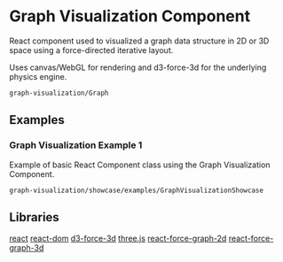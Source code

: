 # Graph Visualization Component

React component used to visualized a graph data structure in 2D or 3D space using a force-directed iterative layout.

Uses canvas/WebGL for rendering and d3-force-3d for the underlying physics engine.

```element
graph-visualization/Graph
```

## Examples

### Graph Visualization Example 1

Example of basic React Component class using the Graph Visualization Component.

```
graph-visualization/showcase/examples/GraphVisualizationShowcase
```

## Libraries

[react](https://www.npmjs.com/package/react)
[react-dom](https://www.npmjs.com/package/react-dom)
[d3-force-3d](https://www.npmjs.com/package/d3-force-3d)
[three.js](https://www.npmjs.com/package/three)
[react-force-graph-2d](https://www.npmjs.com/package/react-force-graph-2d)
[react-force-graph-3d](https://www.npmjs.com/package/react-force-graph-3d)